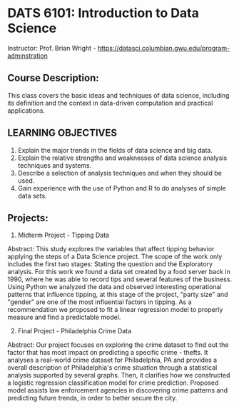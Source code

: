 # DATS 6101: Introduction to Data Science

Instructor: Prof. Brian Wright - https://datasci.columbian.gwu.edu/program-adminstration

## Course Description:
This class covers the basic ideas and techniques of data science, including its definition and the context in data-driven computation and practical applications. 

## LEARNING OBJECTIVES
 
1.	Explain the major trends in the fields of data science and big data. 
2.	Explain the relative strengths and weaknesses of data science analysis techniques and systems. 
3.	Describe a selection of analysis techniques and when they should be used. 
4.	Gain experience with the use of Python and R to do analyses of simple data sets.

## Projects: 
1. Midterm Project - Tipping Data <br/>

Abstract: This study explores the variables that affect tipping behavior applying the steps of a Data Science project. The scope of the work only includes the first two stages: Stating the question and the Exploratory analysis. For this work we found a data set created by a food server back in 1990, where he was able to record tips and several features of the business. Using Python we analyzed the data and observed interesting operational patterns that influence tipping, at this stage of the project, "party size" and "gender" are one of the most influential factors in tipping. As a recommendation we proposed to fit a linear regression model to properly measure and find a predictable model.<br/>


2. Final Project - Philadelphia Crime Data<br/>

Abstract: Our project focuses on exploring the crime dataset to find out the factor that has most impact on predicting a specific crime - thefts. It analyses a real-world crime dataset for Philadelphia, PA and provides a overall description of Philadelphia's crime situation through a statistical analysis supported by several graphs. Then, it clarifies how we constructed a logistic regression classification model for crime prediction. Proposed model assists law enforcement agencies in discovering crime patterns and predicting future trends, in order to better secure the city.
